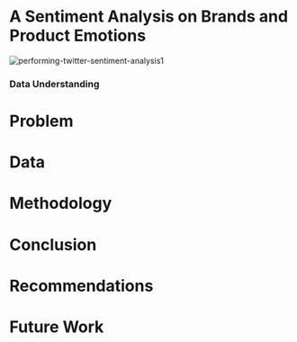 # A Sentiment Analysis on Brands and Product Emotions
![performing-twitter-sentiment-analysis1](https://user-images.githubusercontent.com/117165965/225626996-b827379b-04c7-4c15-a9ac-7e1cbdf7083d.jpg)

### 

### Data Understanding


# Problem



# Data



# Methodology



# Conclusion



# Recommendations



# Future Work
